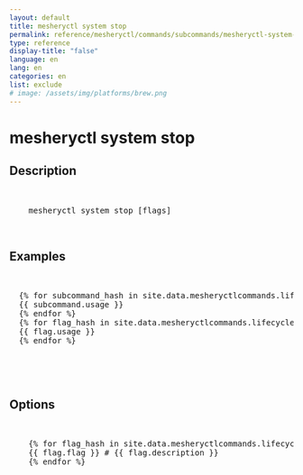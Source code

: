 ```yaml
---
layout: default
title: mesheryctl system stop
permalink: reference/mesheryctl/commands/subcommands/mesheryctl-system-stop
type: reference
display-title: "false"
language: en
lang: en
categories: en
list: exclude
# image: /assets/img/platforms/brew.png
---
```


<!-- Copy this template to create individual doc pages for each mesheryctl commands -->

<!-- Name of the command -->
# mesheryctl system stop

## Description

<!-- Basic usage of the command -->
<pre class="codeblock-pre">
  <div class="codeblock">
    mesheryctl system stop [flags]
  </div>
</pre>

## Examples

<pre class="codeblock-pre">
  <div class="codeblock">
  {% for subcommand_hash in site.data.mesheryctlcommands.lifecycle.system.stop.command %}{% assign subcommand = subcommand_hash[1] %}
  {{ subcommand.usage }}
  {% endfor %}
  {% for flag_hash in site.data.mesheryctlcommands.lifecycle.system.stop.flag %}{% assign flag = flag_hash[1] %}
  {{ flag.usage }}
  {% endfor %}
  </div>
</pre>
<br/>


<!-- Options/Flags available in this command -->
## Options

<pre class="codeblock-pre">
  <div class="codeblock">
    {% for flag_hash in site.data.mesheryctlcommands.lifecycle.system.stop.flag %}{% assign flag = flag_hash[1] %}
    {{ flag.flag }} # {{ flag.description }}
    {% endfor %}
  </div>
</pre>
<br/>
